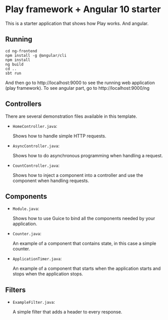 # Play framework + Angular 10 starter

This is a starter application that shows how Play works. And angular.

## Running

```
cd ng-frontend
npm install -g @angular/cli
npm install
ng build
cd ..
sbt run
```
And then go to http://localhost:9000 to see the running web application (play framework).
To see angular part, go to http://localhost:9000/ng

## Controllers

There are several demonstration files available in this template.

- `HomeController.java`:

  Shows how to handle simple HTTP requests.

- `AsyncController.java`:

  Shows how to do asynchronous programming when handling a request.

- `CountController.java`:

  Shows how to inject a component into a controller and use the component when
  handling requests.

## Components

- `Module.java`:

  Shows how to use Guice to bind all the components needed by your application.

- `Counter.java`:

  An example of a component that contains state, in this case a simple counter.

- `ApplicationTimer.java`:

  An example of a component that starts when the application starts and stops
  when the application stops.

## Filters

- `ExampleFilter.java`:

  A simple filter that adds a header to every response.
